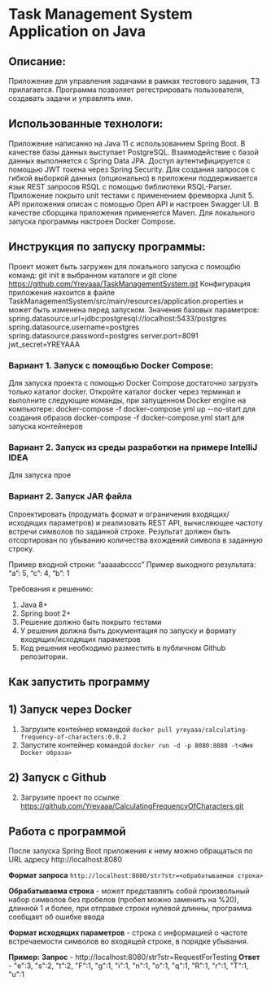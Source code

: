 # Task Management System Application on Java
## Описание:
Приложение для управления задачами в рамках тестового задания, ТЗ прилагается. Программа позволяет регестрировать пользователя, создавать задачи и управлять ими.
## Использованные технологи:
Приложение написанно на Java 11 с использованием Spring Boot. В качестве базы данных выступает PostgreSQL. Взаимодействие с базой данных выполняется с Spring Data JPA. Доступ аутентифицируется с помощью JWT токена через Spring Security. Для создания запросов с гибкой выборкой данных (опционально) в приложени поддерживается язык REST запросов RSQL с помощью библиотеки RSQL-Parser. Приложение покрыто unit тестами с применением фремворка Junit 5. API приложения описан с помощью Open API и настроен Swagger UI. В качестве сборщика приложения применяется Maven. Для локального запуска программы настроен Docker Compose.
## Инструкция по запуску программы:
Проект может быть загружен для локального запуска с помощбю команд: git init в выбранном каталоге и git clone https://github.com/Yreyaaa/TaskManagementSystem.git
Конфигурация приложения нахоится в файле TaskManagementSystem/src/main/resources/application.properties и может быть изменена перед запуском. Значения базовых параметров:
spring.datasource.url=jdbc:postgresql://localhost:5433/postgres
spring.datasource.username=postgres
spring.datasource.password=postgres
server.port=8091
jwt_secret=YREYAAA
### Вариант 1. Запуск с помощбью Docker Compose:
Для запуска проекта с помощью Docker Compose достаточно загрузть  только каталог docker. Откройте каталог docker через терминал и выполните следующие команды, при запущенном Docker engine на компьютере:
docker-compose -f docker-compose.yml up --no-start для создания образов
docker-compose -f docker-compose.yml start для запуска контейнеров
### Вариант 2. Запуск из среды разработки на примере IntelliJ IDEA
Для запуска прое
### Вариант 2. Запуск JAR файла







Спроектировать (продумать формат и ограничения входящих/исходящих параметров) и реализовать REST API, вычисляющее частоту
встречи символов по заданной строке. Результат должен быть отсортирован по убыванию количества вхождений символа в
заданную строку.

Пример входной строки: “aaaaabcccc”
Пример выходного результата: “a”: 5, “c”: 4, “b”: 1

Требования к решению:

1) Java 8+
2) Spring boot 2+
3) Решение должно быть покрыто тестами
4) У решения должна быть документация по запуску и формату входящих/исходящих параметров
5) Код решения необходимо разместить в публичном Github репозитории.

## Как запустить программу
## 1) Запуск через Docker
1) Загрузите контейнер командой  `docker pull yreyaaa/calculating-frequency-of-characters:0.0.2`
2) Запустите контейнер командой `docker run -d -p 8080:8080 -t<Имя Docker образа>`
## 2) Запуск с Github
2) Загрузите проект по ссылке https://github.com/Yreyaaa/CalculatingFrequencyOfCharacters.git

## Работа с программой
После запуска Spring Boot приложения к нему можно обращаться по URL адресу http://localhost:8080

**Формат запроса** `http://localhost:8080/str?str=<обрабатываемая строка>`

**Обрабатываема строка** - может представлять собой произвольный набор символов без пробелов (пробел можно заменить на %20), длинной 1 и более, при отправке строки нулевой длинны, программа сообщает об ошибке ввода

**Формат исходящих параметров** - строка с информацией о частоте встречаемости символов во входящей строке, в порядке убывания.

**Пример:**
**Запрос** - http://localhost:8080/str?str=RequestForTesting
**Ответ** - "e":3, "s":2, "t":2, "F":1, "g":1, "i":1, "n":1, "o":1, "q":1, "R":1, "r":1, "T":1, "u":1
